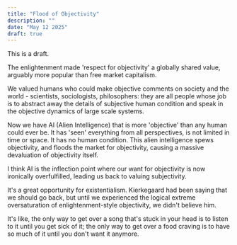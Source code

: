 ```yaml
---
title: "Flood of Objectivity"
description: ""
date: "May 12 2025"
draft: true
---
```


This is a draft.

The enlightenment made 'respect for objectivity' a globally shared value, arguably more popular than free market capitalism.

We valued humans who could make objective comments on society and the world - scientists, sociologists, philosophers: they are all people whose job is to abstract away the details of subjective human condition and speak in the objective dynamics of large scale systems.

Now we have AI (Alien Intelligence) that is more 'objective' than any human could ever be. It has 'seen' everything from all perspectives, is not limited in time or space. It has no human condition. This alien intelligence spews objectivity, and floods the market for objectivity, causing a massive devaluation of objectivity itself.

I think AI is the inflection point where our want for objectivity is now ironically overfulfilled, leading us back to valuing subjectivity.

It's a great opportunity for existentialism. Kierkegaard had been saying that we should go back, but until we experienced the logical extreme oversaturation of enlightenment-style objectivity, we didn't believe him.

It's like, the only way to get over a song that's stuck in your head is to listen to it until you get sick of it; the only way to get over a food craving is to have so much of it until you don't want it anymore.